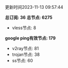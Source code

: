 更新时间2023-11-13 09:57:44

**总订阅: 36**
**总节点: 6275**
- vless节点: 8

**google ping有效节点: 179**
- v2ray节点: 81
- trojan节点: 38
- ss节点: 60
